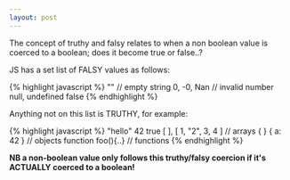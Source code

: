 ```yaml
---
layout: post
---
```


The concept of truthy and falsy relates to when a non boolean value is coerced to a boolean; does it become true or false..?

JS has a set list of FALSY values as follows:

{% highlight javascript %}
"" // empty string
0, -0, Nan // invalid number
null, undefined
false
{% endhighlight %}

Anything not on this list is TRUTHY, for example:

{% highlight javascript %}
"hello"
42
true
[ ], [ 1, "2", 3, 4 ] // arrays
{ } { a: 42 } // objects
function foo(){..} // functions
{% endhighlight %}

**NB a non-boolean value only follows this truthy/falsy coercion if it's ACTUALLY coerced to a boolean!**
